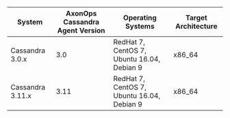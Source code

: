 System           | AxonOps Cassandra Agent Version | Operating Systems                           | Target Architecture
--------------   | --------------                  | -------------                               | -------------
Cassandra 3.0.x  | 3.0                             |  RedHat 7, CentOS 7, Ubuntu 16.04, Debian 9 | x86_64
Cassandra 3.11.x | 3.11                            |  RedHat 7, CentOS 7, Ubuntu 16.04, Debian 9 | x86_64

